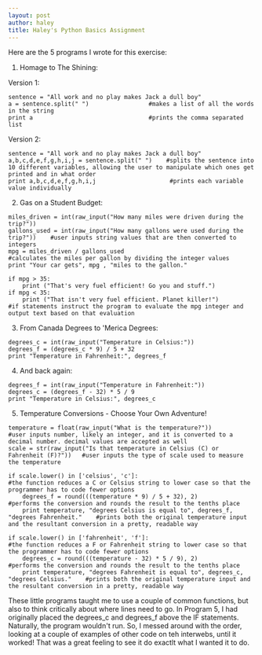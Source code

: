 ```yaml
---
layout: post
author: haley
title: Haley's Python Basics Assignment
---
```


Here are the 5 programs I wrote for this exercise:

1. Homage to The Shining:

Version 1:

```
sentence = "All work and no play makes Jack a dull boy"
a = sentence.split(" ")                 #makes a list of all the words in the string
print a                                 #prints the comma separated list

```

Version 2:

```
sentence = "All work and no play makes Jack a dull boy"
a,b,c,d,e,f,g,h,i,j = sentence.split(" ")    #splits the sentence into 10 different variables, allowing the user to manipulate which ones get printed and in what order
print a,b,c,d,e,f,g,h,i,j                     #prints each variable value individually

```


2. Gas on a Student Budget:

```
miles_driven = int(raw_input("How many miles were driven during the trip?"))
gallons_used = int(raw_input("How many gallons were used during the trip?"))    #user inputs string values that are then converted to integers
mpg = miles_driven / gallons_used                                               #calculates the miles per gallon by dividing the integer values
print "Your car gets", mpg , "miles to the gallon."

if mpg > 35:
    print ("That's very fuel efficient! Go you and stuff.")
if mpg < 35:
    print ("That isn't very fuel efficient. Planet killer!")                     #if statements instruct the program to evaluate the mpg integer and output text based on that evaluation

```


3. From Canada Degrees to 'Merica Degrees:

```
degrees_c = int(raw_input("Temperature in Celsius:"))
degrees_f = (degrees_c * 9) / 5 + 32
print "Temperature in Fahrenheit:", degrees_f

```


4. And back again:

```
degrees_f = int(raw_input("Temperature in Fahrenheit:"))
degrees_c = (degrees_f - 32) * 5 / 9
print "Temperature in Celsius:", degrees_c

```


5. Temperature Conversions - Choose Your Own Adventure!

```
temperature = float(raw_input("What is the temperature?"))                        #user inputs number, likely an integer, and it is converted to a decimal number. decimal values are accepted as well
scale = str(raw_input("Is that temperature in Celsius (C) or Fahrenheit (F)?"))   #user inputs the type of scale used to measure the temperature

if scale.lower() in ['celsius', 'c']:                                                     #the function reduces a C or Celsius string to lower case so that the programmer has to code fewer options
    degrees_f = round(((temperature * 9) / 5 + 32), 2)                                    #performs the conversion and rounds the result to the tenths place
    print temperature, "degrees Celsius is equal to", degrees_f, "degrees Fahrenheit."    #prints both the original temperature input and the resultant conversion in a pretty, readable way

if scale.lower() in ['fahrenheit', 'f']:                                                  #the function reduces a F or Fahrenheit string to lower case so that the programmer has to code fewer options
    degrees_c = round(((temperature - 32) * 5 / 9), 2)                                    #performs the conversion and rounds the result to the tenths place
    print temperature, "degrees Fahrenheit is equal to", degrees_c, "degrees Celsius."    #prints both the original temperature input and the resultant conversion in a pretty, readable way

```

These little programs taught me to use a couple of common functions, but also to think critically about where lines need to go.
In Program 5, I had originally placed the degrees_c and degrees_f above the IF statements. Naturally, the program wouldn't run.
So, I messed around with the order, looking at a couple of examples of other code on teh interwebs, until it worked! That was a great feeling to see it do exactlt what I wanted it to do.
